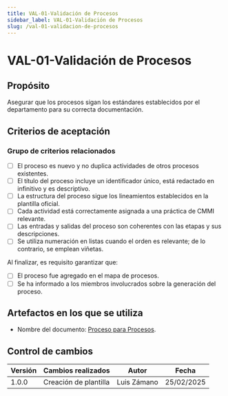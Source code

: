 ```yaml
---
title: VAL-01-Validación de Procesos
sidebar_label: VAL-01-Validación de Procesos
slug: /val-01-validacion-de-procesos
---
```


# VAL-01-Validación de Procesos

## Propósito

Asegurar que los procesos sigan los estándares establecidos por el departamento para su correcta documentación.

## Criterios de aceptación

### Grupo de criterios relacionados

- [ ] El proceso es nuevo y no duplica actividades de otros procesos existentes.
- [ ] El título del proceso incluye un identificador único, está redactado en infinitivo y es descriptivo.
- [ ] La estructura del proceso sigue los lineamientos establecidos en la plantilla oficial.
- [ ] Cada actividad está correctamente asignada a una práctica de CMMI relevante.
- [ ] Las entradas y salidas del proceso son coherentes con las etapas y sus descripciones.
- [ ] Se utiliza numeración en listas cuando el orden es relevante; de lo contrario, se emplean viñetas.

Al finalizar, es requisito garantizar que:

- [ ] El proceso fue agregado en el mapa de procesos.
- [ ] Se ha informado a los miembros involucrados sobre la generación del proceso.

## Artefactos en los que se utiliza

- Nombre del documento: [Proceso para Procesos](https://pix3l-it.github.io/Wiki/docs/prc-1-proceso-para-hacer-procesos).

## Control de cambios

| Versión | Cambios realizados                       | Autor                           | Fecha      |
| ------- | ---------------------------------------- | ------------------------------- | ---------- |
| 1.0.0   | Creación de plantilla                    | Luis Zámano                     | 25/02/2025 |
